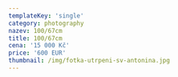 ```yaml
---
templateKey: 'single'
category: photography
nazev: 100/67cm
title: 100/67cm
cena: '15 000 Kč'
price: '600 EUR'
thumbnail: /img/fotka-utrpeni-sv-antonina.jpg
---
```

